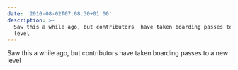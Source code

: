 ```yaml
---
date: '2010-08-02T07:08:30+01:00'
description: >-
  Saw this a while ago, but contributors  have taken boarding passes to a new
  level
---
```

Saw this a while ago, but contributors  have taken boarding passes to a new level 
